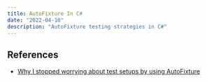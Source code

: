 ```yaml
---
title: AutoFixture In C#
date: "2022-04-10"
description: "AutoFixture testing strategies in C#"
---
```


## References

- [Why I stopped worrying about test setups by using AutoFixture](https://timdeschryver.dev/blog/why-i-stopped-worrying-about-test-setups-by-using-autofixture#composite-customizations)